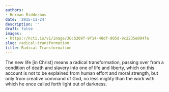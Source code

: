 ```yaml
---
authors:
- Herman Ridderbos
date: '2015-11-24'
description: ''
draft: false
images:
- https://hcti.io/v1/image/36cb209f-9f14-40df-905d-9c2235e004fa
slug: radical-transformation
title: Radical Transformation
---
```


The new life [in Christ] means a radical transformation, passing over from a condition of death and slavery into one of life and liberty, which on this account is not to be explained from human effort and moral strength, but only from creative command of God, no less mighty than the work with which he once called forth light out of darkness.